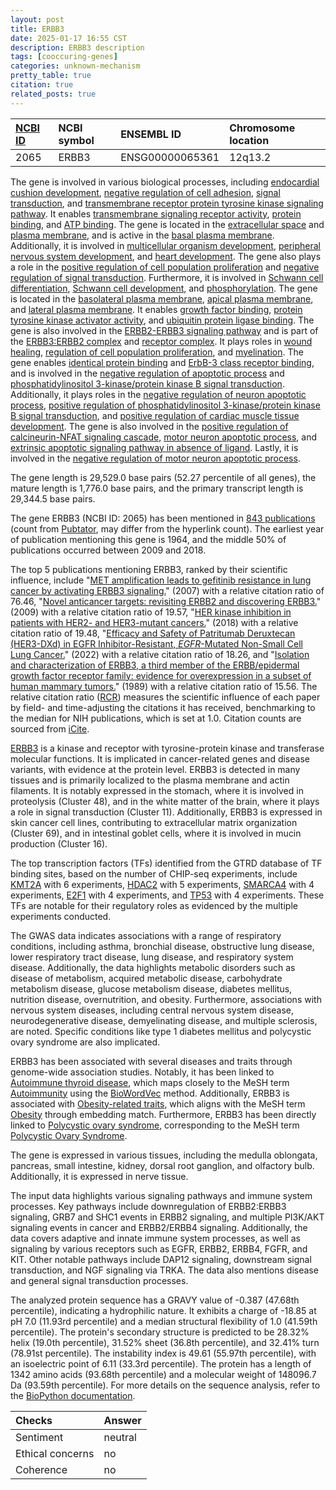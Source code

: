```yaml
---
layout: post
title: ERBB3
date: 2025-01-17 16:55 CST
description: ERBB3 description
tags: [cooccuring-genes]
categories: unknown-mechanism
pretty_table: true
citation: true
related_posts: true
---
```




| [NCBI ID](https://www.ncbi.nlm.nih.gov/gene/2065) | NCBI symbol | ENSEMBL ID | Chromosome location |
| :-------- | :------- | :-------- | :------- |
| 2065  | ERBB3 | ENSG00000065361 | 12q13.2 |



The gene is involved in various biological processes, including [endocardial cushion development](https://amigo.geneontology.org/amigo/term/GO:0003197), [negative regulation of cell adhesion](https://amigo.geneontology.org/amigo/term/GO:0007162), [signal transduction](https://amigo.geneontology.org/amigo/term/GO:0007165), and [transmembrane receptor protein tyrosine kinase signaling pathway](https://amigo.geneontology.org/amigo/term/GO:0007169). It enables [transmembrane signaling receptor activity](https://amigo.geneontology.org/amigo/term/GO:0004888), [protein binding](https://amigo.geneontology.org/amigo/term/GO:0005515), and [ATP binding](https://amigo.geneontology.org/amigo/term/GO:0005524). The gene is located in the [extracellular space](https://amigo.geneontology.org/amigo/term/GO:0005615) and [plasma membrane](https://amigo.geneontology.org/amigo/term/GO:0005886), and is active in the [basal plasma membrane](https://amigo.geneontology.org/amigo/term/GO:0009925). Additionally, it is involved in [multicellular organism development](https://amigo.geneontology.org/amigo/term/GO:0007275), [peripheral nervous system development](https://amigo.geneontology.org/amigo/term/GO:0007422), and [heart development](https://amigo.geneontology.org/amigo/term/GO:0007507). The gene also plays a role in the [positive regulation of cell population proliferation](https://amigo.geneontology.org/amigo/term/GO:0008284) and [negative regulation of signal transduction](https://amigo.geneontology.org/amigo/term/GO:0009968). Furthermore, it is involved in [Schwann cell differentiation](https://amigo.geneontology.org/amigo/term/GO:0014037), [Schwann cell development](https://amigo.geneontology.org/amigo/term/GO:0014044), and [phosphorylation](https://amigo.geneontology.org/amigo/term/GO:0016310). The gene is located in the [basolateral plasma membrane](https://amigo.geneontology.org/amigo/term/GO:0016323), [apical plasma membrane](https://amigo.geneontology.org/amigo/term/GO:0016324), and [lateral plasma membrane](https://amigo.geneontology.org/amigo/term/GO:0016328). It enables [growth factor binding](https://amigo.geneontology.org/amigo/term/GO:0019838), [protein tyrosine kinase activator activity](https://amigo.geneontology.org/amigo/term/GO:0030296), and [ubiquitin protein ligase binding](https://amigo.geneontology.org/amigo/term/GO:0031625). The gene is also involved in the [ERBB2-ERBB3 signaling pathway](https://amigo.geneontology.org/amigo/term/GO:0038133) and is part of the [ERBB3:ERBB2 complex](https://amigo.geneontology.org/amigo/term/GO:0038143) and [receptor complex](https://amigo.geneontology.org/amigo/term/GO:0043235). It plays roles in [wound healing](https://amigo.geneontology.org/amigo/term/GO:0042060), [regulation of cell population proliferation](https://amigo.geneontology.org/amigo/term/GO:0042127), and [myelination](https://amigo.geneontology.org/amigo/term/GO:0042552). The gene enables [identical protein binding](https://amigo.geneontology.org/amigo/term/GO:0043066) and [ErbB-3 class receptor binding](https://amigo.geneontology.org/amigo/term/GO:0043125), and is involved in the [negative regulation of apoptotic process](https://amigo.geneontology.org/amigo/term/GO:0043066) and [phosphatidylinositol 3-kinase/protein kinase B signal transduction](https://amigo.geneontology.org/amigo/term/GO:0043491). Additionally, it plays roles in the [negative regulation of neuron apoptotic process](https://amigo.geneontology.org/amigo/term/GO:0043524), [positive regulation of phosphatidylinositol 3-kinase/protein kinase B signal transduction](https://amigo.geneontology.org/amigo/term/GO:0051897), and [positive regulation of cardiac muscle tissue development](https://amigo.geneontology.org/amigo/term/GO:0055025). The gene is also involved in the [positive regulation of calcineurin-NFAT signaling cascade](https://amigo.geneontology.org/amigo/term/GO:0070886), [motor neuron apoptotic process](https://amigo.geneontology.org/amigo/term/GO:0097049), and [extrinsic apoptotic signaling pathway in absence of ligand](https://amigo.geneontology.org/amigo/term/GO:0097192). Lastly, it is involved in the [negative regulation of motor neuron apoptotic process](https://amigo.geneontology.org/amigo/term/GO:2000672).


The gene length is 29,529.0 base pairs (52.27 percentile of all genes), the mature length is 1,776.0 base pairs, and the primary transcript length is 29,344.5 base pairs.


The gene ERBB3 (NCBI ID: 2065) has been mentioned in [843 publications](https://pubmed.ncbi.nlm.nih.gov/?term=%22ERBB3%22) (count from [Pubtator](https://academic.oup.com/nar/article/47/W1/W587/5494727), may differ from the hyperlink count). The earliest year of publication mentioning this gene is 1964, and the middle 50% of publications occurred between 2009 and 2018.


The top 5 publications mentioning ERBB3, ranked by their scientific influence, include "[MET amplification leads to gefitinib resistance in lung cancer by activating ERBB3 signaling.](https://pubmed.ncbi.nlm.nih.gov/17463250)" (2007) with a relative citation ratio of 76.46, "[Novel anticancer targets: revisiting ERBB2 and discovering ERBB3.](https://pubmed.ncbi.nlm.nih.gov/19536107)" (2009) with a relative citation ratio of 19.57, "[HER kinase inhibition in patients with HER2- and HER3-mutant cancers.](https://pubmed.ncbi.nlm.nih.gov/29420467)" (2018) with a relative citation ratio of 19.48, "[Efficacy and Safety of Patritumab Deruxtecan (HER3-DXd) in EGFR Inhibitor-Resistant, <i>EGFR</i>-Mutated Non-Small Cell Lung Cancer.](https://pubmed.ncbi.nlm.nih.gov/34548309)" (2022) with a relative citation ratio of 18.26, and "[Isolation and characterization of ERBB3, a third member of the ERBB/epidermal growth factor receptor family: evidence for overexpression in a subset of human mammary tumors.](https://pubmed.ncbi.nlm.nih.gov/2687875)" (1989) with a relative citation ratio of 15.56. The relative citation ratio ([RCR](https://journals.plos.org/plosbiology/article?id=10.1371/journal.pbio.1002541)) measures the scientific influence of each paper by field- and time-adjusting the citations it has received, benchmarking to the median for NIH publications, which is set at 1.0. Citation counts are sourced from [iCite](https://icite.od.nih.gov).


[ERBB3](https://www.proteinatlas.org/ENSG00000065361-ERBB3) is a kinase and receptor with tyrosine-protein kinase and transferase molecular functions. It is implicated in cancer-related genes and disease variants, with evidence at the protein level. ERBB3 is detected in many tissues and is primarily localized to the plasma membrane and actin filaments. It is notably expressed in the stomach, where it is involved in proteolysis (Cluster 48), and in the white matter of the brain, where it plays a role in signal transduction (Cluster 11). Additionally, ERBB3 is expressed in skin cancer cell lines, contributing to extracellular matrix organization (Cluster 69), and in intestinal goblet cells, where it is involved in mucin production (Cluster 16).


The top transcription factors (TFs) identified from the GTRD database of TF binding sites, based on the number of CHIP-seq experiments, include [KMT2A](https://www.ncbi.nlm.nih.gov/gene/4297) with 6 experiments, [HDAC2](https://www.ncbi.nlm.nih.gov/gene/3066) with 5 experiments, [SMARCA4](https://www.ncbi.nlm.nih.gov/gene/6597) with 4 experiments, [E2F1](https://www.ncbi.nlm.nih.gov/gene/1869) with 4 experiments, and [TP53](https://www.ncbi.nlm.nih.gov/gene/7157) with 4 experiments. These TFs are notable for their regulatory roles as evidenced by the multiple experiments conducted.



The GWAS data indicates associations with a range of respiratory conditions, including asthma, bronchial disease, obstructive lung disease, lower respiratory tract disease, lung disease, and respiratory system disease. Additionally, the data highlights metabolic disorders such as disease of metabolism, acquired metabolic disease, carbohydrate metabolism disease, glucose metabolism disease, diabetes mellitus, nutrition disease, overnutrition, and obesity. Furthermore, associations with nervous system diseases, including central nervous system disease, neurodegenerative disease, demyelinating disease, and multiple sclerosis, are noted. Specific conditions like type 1 diabetes mellitus and polycystic ovary syndrome are also implicated.


ERBB3 has been associated with several diseases and traits through genome-wide association studies. Notably, it has been linked to [Autoimmune thyroid disease](https://pubmed.ncbi.nlm.nih.gov/32581359), which maps closely to the MeSH term [Autoimmunity](https://meshb.nlm.nih.gov/record/ui?ui=D015551) using the [BioWordVec](https://www.nature.com/articles/s41597-019-0055-0) method. Additionally, ERBB3 is associated with [Obesity-related traits](https://pubmed.ncbi.nlm.nih.gov/23251661), which aligns with the MeSH term [Obesity](https://meshb.nlm.nih.gov/record/ui?ui=D009765) through embedding match. Furthermore, ERBB3 has been directly linked to [Polycystic ovary syndrome](https://pubmed.ncbi.nlm.nih.gov/30566500), corresponding to the MeSH term [Polycystic Ovary Syndrome](https://meshb.nlm.nih.gov/record/ui?ui=D011085).


The gene is expressed in various tissues, including the medulla oblongata, pancreas, small intestine, kidney, dorsal root ganglion, and olfactory bulb. Additionally, it is expressed in nerve tissue.


The input data highlights various signaling pathways and immune system processes. Key pathways include downregulation of ERBB2:ERBB3 signaling, GRB7 and SHC1 events in ERBB2 signaling, and multiple PI3K/AKT signaling events in cancer and ERBB2/ERBB4 signaling. Additionally, the data covers adaptive and innate immune system processes, as well as signaling by various receptors such as EGFR, ERBB2, ERBB4, FGFR, and KIT. Other notable pathways include DAP12 signaling, downstream signal transduction, and NGF signaling via TRKA. The data also mentions disease and general signal transduction processes.



The analyzed protein sequence has a GRAVY value of -0.387 (47.68th percentile), indicating a hydrophilic nature. It exhibits a charge of -18.85 at pH 7.0 (11.93rd percentile) and a median structural flexibility of 1.0 (41.59th percentile). The protein's secondary structure is predicted to be 28.32% helix (19.0th percentile), 31.52% sheet (36.8th percentile), and 32.41% turn (78.91st percentile). The instability index is 49.61 (55.97th percentile), with an isoelectric point of 6.11 (33.3rd percentile). The protein has a length of 1342 amino acids (93.68th percentile) and a molecular weight of 148096.7 Da (93.59th percentile). For more details on the sequence analysis, refer to the [BioPython documentation](https://biopython.org/docs/1.75/api/Bio.SeqUtils.ProtParam.html).





| Checks    | Answer |
| :-------- | :------- |
| Sentiment  | neutral   |
| Ethical concerns | no     |
| Coherence    | no    |